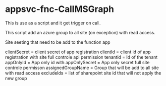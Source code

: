 # appsvc-fnc-CallMSGraph

This is use as a script and it get trigger on call.

This script add an azure group to all site (on exception) with read access.

Site seeting that need to be add to the function app

clientSecret = client secret of app registration
clientId = client id of app registration with site full controle api permission
tenantid = Id of the tenant
appOnlyId =  App only id with
appOnlySecret = App only secret full site controle permisson
assignedGroupName = Group that will be add to all site with read access
excludeIds = list of sharepoint site id that will not apply the new group
